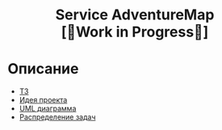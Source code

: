 <h1 align="center">Service AdventureMap<br>[🚧Work in Progress🚧]</h1>

# Описание

- [ТЗ](https://docs.google.com/document/d/1ln9hDs7wsUPUlXzg6hmTIt49SCBtRxIKBuAG9Tl4h6s/edit?usp=sharing)
- [Идея проекта](https://docs.google.com/document/d/1yM6zODbUGQUdcQIZVjTW1-Z1-enMJsQzFP9Rc-iA7Cg/edit?usp=sharing)
- [UML диаграмма](https://drive.google.com/file/d/1CWgmLjlgvadZucRY7jIlRfpetWGlpy5S/view?usp=sharing)
- [Распределение задач](https://docs.google.com/spreadsheets/d/18RkZbwZ9ru3_CJV4L-r1GR_0Evmkf1u9Z126RO6ALGM/edit?usp=sharing)


